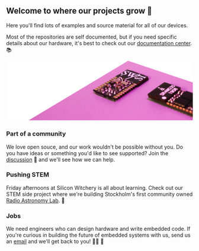 ## Welcome to where our projects grow 🌱

Here you'll find lots of examples and source material for all of our devices.

Most of the repositories are self documented, but if you need specific details about our hardware, it's best to check out our [documentation center](https://docs.siliconwitchery.com). 📚

![S1 Module](profile/s1-module-back.png)

### Part of a community

We love open souce, and our work wouldn't be possible without you. Do you have ideas or something you'd like to see supported? Join the [discussion](https://github.com/siliconwitchery/.github/discussions) 💬 and we'll see how we can help.

### Pushing STEM

Friday afternoons at Silicon Witchery is all about learning. Check out our STEM side project where we're building Stockholm's first community owned [Radio Astronomy Lab](https://github.com/frihamnstorget-space-observatory). 🔭

### Jobs

We need engineers who can design hardware and write embedded code. If you're curious in building the future of embedded systems with us, send us an [email](mailto:info@siliconwitchery.com) and we'll get back to you! 🧑‍💻 💌
